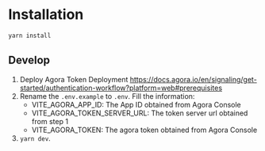 # Installation

```bash
yarn install
```

## Develop
1. Deploy Agora Token Deployment https://docs.agora.io/en/signaling/get-started/authentication-workflow?platform=web#prerequisites
2. Rename the `.env.example` to `.env`. Fill the information:
   - VITE_AGORA_APP_ID: The App ID obtained from Agora Console
   - VITE_AGORA_TOKEN_SERVER_URL: The token server url obtained from step 1
   - VITE_AGORA_TOKEN: The agora token obtained from Agora Console
3. `yarn dev`.
